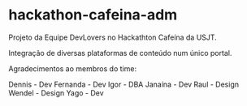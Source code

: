 # hackathon-cafeina-adm

Projeto da Equipe DevLovers no Hackathton Cafeína da USJT.

Integração de diversas plataformas de conteúdo num único portal.

Agradecimentos ao membros do time:

Dennis - Dev
Fernanda - Dev
Igor - DBA
Janaína - Dev
Raul - Design
Wendel - Design
Yago - Dev
